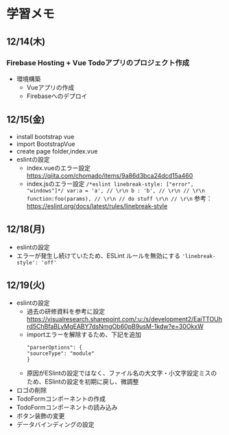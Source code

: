 # 学習メモ

## 12/14(木)
### Firebase Hosting + Vue Todoアプリのプロジェクト作成
- 環境構築
  - Vueアプリの作成
  - Firebaseへのデプロイ

## 12/15(金)
- install bootstrap vue
- import BootstrapVue
- create page folder,index.vue
- eslintの設定
  - index.vueのエラー設定
    https://qiita.com/chomado/items/9a86d3bca24dcd15a460
  - index.jsのエラー設定
    ``
    /*eslint linebreak-style: ["error", "windows"]*/
    var:a = 'a', // \r\n
    b : 'b', // \r\n
    // \r\n
    function:foo(params), // \r\n
      // do stuff \r\n
      // \r\n
    ``
    参考：https://eslint.org/docs/latest/rules/linebreak-style

## 12/18(月)
- eslintの設定
 - エラーが発生し続けていたため、ESLint ルールを無効にする
  ``` 'linebreak-style': 'off' ```

## 12/19(火)
- eslintの設定
  - 過去の研修資料を参考に設定
    https://visualresearch.sharepoint.com/:u:/s/development2/EaiTTOUhrd5ChBfaBLyMgEABY7dsNmgOb60pB9usM-1kdw?e=30OkxW
  - importエラーを解除するため、下記を追加
    ```
    "parserOptions": {
    "sourceType": "module"
    }
    ```
  - 原因がESlintの設定ではなく、ファイル名の大文字・小文字設定ミスのため、ESlintの設定を初期に戻し、微調整
- ロゴの削除
- TodoFormコンポーネントの作成
- TodoFormコンポーネントの読み込み
- ボタン装飾の変更
- データバインディングの設定
